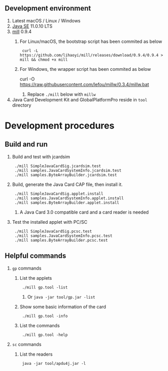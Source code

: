 ## Development environment

1. Latest macOS / Linux / Windows
1. [Java SE](https://www.oracle.com/technetwork/java/javase/downloads/) 11.0.10 LTS
1. [mill](http://www.lihaoyi.com/mill/) 0.9.4
	1. For Linux/macOS, the bootstrap script has been commited as below

			curl -L https://github.com/lihaoyi/mill/releases/download/0.9.4/0.9.4 > mill && chmod +x mill

	2. For Windows, the wrapper script has been commited as below

        curl -O https://raw.githubusercontent.com/lefou/millw/0.3.4/millw.bat

		1. Replace `./mill` below with `millw`
1. Java Card Development Kit and GlobalPlatformPro reside in `tool` directory


# Development procedures

## Build and run

1. Build and test with jcardsim

		./mill SimpleJavaCardSig.jcardsim.test
		./mill samples.JavaCardSystemInfo.jcardsim.test
		./mill samples.ByteArrayBuilder.jcardsim.test

1. Build, generate the Java Card CAP file, then install it.

		./mill SimpleJavaCardSig.applet.install
		./mill samples.JavaCardSystemInfo.applet.install
		./mill samples.ByteArrayBuilder.applet.install

    1. A Java Card 3.0 compatible card and a card reader is needed

1. Test the installed applet with PC/SC

		./mill SimpleJavaCardSig.pcsc.test
		./mill samples.JavaCardSystemInfo.pcsc.test
		./mill samples.ByteArrayBuilder.pcsc.test

## Helpful commands

1. `gp` commands

    1. List the applets

            ./mill gp.tool -list

        1. Or `java -jar tool/gp.jar -list`

    1. Show some basic information of the card

            ./mill gp.tool -info

    1. List the commands

            ./mill gp.tool -help

1. `sc` commands

    1. List the readers

            java -jar tool/apdu4j.jar -l
